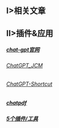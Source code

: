 ## I>相关文章





## II>插件&应用

##### [chat-gpt官网](https://platform.openai.com)

###### [ChatGPT_JCM](https://github.com/202252197/ChatGPT_JCM)

###### [ChatGPT-Shortcut](https://github.com/rockbenben/ChatGPT-Shortcut)

##### [chatpdf](https://www.chatpdf.com)

##### [5个插件/工具](https://baijiahao.baidu.com/s?id=1761491043022101367)
